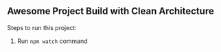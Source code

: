 ## Awesome Project Build with Clean Architecture

Steps to run this project:

1. Run `npm watch` command
